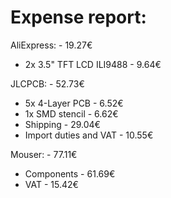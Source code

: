 # Expense report:  
AliExpress: - 19.27€
- 2x 3.5" TFT LCD ILI9488 - 9.64€

JLCPCB: - 52.73€
- 5x 4-Layer PCB - 6.52€
- 1x SMD stencil - 6.62€
- Shipping - 29.04€
- Import duties and VAT - 10.55€

Mouser: - 77.11€
- Components - 61.69€
- VAT - 15.42€
